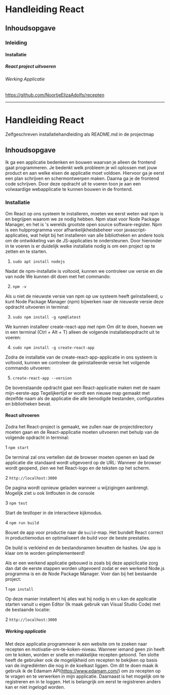 #       Handleiding React
##      Inhoudsopgave
###     Inleiding
####    Installatie
#####   React project uitvoeren
######  Werking Applicatie

https://github.com/NoortjeElizaAdolfs/recepten
______________________________________________________________________________________________________
# Handleiding React
Zelfgeschreven installatiehandleiding als README.md in de projectmap

## Inhoudsopgave
Ik ga een applicatie bedenken en bouwen waarvan je alleen de frontend gaat programmeren. Je bedenkt welk probleem je wil oplossen met jouw product en aan welke eisen de applicatie moet voldoen. Hiervoor ga je eerst een plan schrijven en schermontwerpen maken. Daarna ga je de frontend code schrijven. Door deze opdracht uit te voeren toon je aan een volwaardige webapplicatie te kunnen bouwen in de frontend.

### Installatie
Om React op ons systeem te installeren, moeten we eerst weten wat npm is en begrijpen waarom we ze nodig hebben. Npm staat voor Node Package Manager, en het is 's werelds grootste open source software-register. Npm is een hulpprogramma voor afhankelijkheidsbeheer voor javascript-applicaties, wat helpt bij het installeren van alle bibliotheken en andere tools om de ontwikkeling van de JS-applicaties te ondersteunen. Door hieronder in te voeren is er duidelijk welke installatie nodig is om een project op te zetten en te starten.

1. `sudo apt install nodejs`

Nadat de npm-installatie is voltooid, kunnen we controleer uw versie en die van node​ We kunnen dit doen met het commando:
	
2. `npm -v`

Als u niet de nieuwste versie van npm op uw systeem heeft geïnstalleerd, u kunt Node Package Manager (npm) bijwerken naar de nieuwste versie deze opdracht uitvoeren in terminal:

3. `sudo npm install -g npm@latest`

We kunnen installeer create-react-app met npm​ Om dit te doen, hoeven we in een terminal (Ctrl + Alt + T) alleen de volgende installatieopdracht uit te voeren:

4. `sudo npm install -g create-react-app`

Zodra de installatie van de create-react-app-applicatie in ons systeem is voltooid, kunnen we controleer de geïnstalleerde versie het volgende commando uitvoeren:

5. `create-react-app --version`

De bovenstaande opdracht gaat een React-applicatie maken met de naam mijn-eerste-app​ Tegelijkertijd er wordt een nieuwe map gemaakt met dezelfde naam als de applicatie die alle benodigde bestanden, configuraties en bibliotheken bevat.

#### React uitvoeren

Zodra het React-project is gemaakt, we zullen naar de projectdirectory moeten gaan en de React-applicatie moeten uitvoeren met behulp van de volgende opdracht in terminal:

1 `npm start`

De terminal zal ons vertellen dat de browser moeten openen en laad de applicatie die standaard wordt uitgevoerd op de URL:
Wanneer de browser wordt geopend, zien we het React-logo en de teksten op het scherm.

2 `http://localhost:3000`​ 

De pagina wordt opnieuw geladen wanneer u wijzigingen aanbrengt.
Mogelijk ziet u ook lintfouten in de console

3 `npm test`

Start de testloper in de interactieve kijkmodus.

4 `npm run build`

Bouwt de app voor productie naar de `build`-map.
Het bundelt React correct in productiemodus en optimaliseert de build voor de beste prestaties.

De build is verkleind en de bestandsnamen bevatten de hashes.
Uw app is klaar om te worden geïmplementeerd!

Als er een werkend applicatie gebouwd is zoals bij deze appiclicatie zorg dan dat de eerste stappen worden uitgevoerd zodat er een werkend Node.js programma is en de Node Package Manager. Voer dan bij het bestaande project:

1 `npm install`

Op deze manier installeert hij alles wat hij nodig is en u kan de applicatie starten vanuit u eigen Editor (Ik maak gebruik van Visual Studio Code) met de bestaande locatie:

2 `http://localhost:3000`​ 

##### Werking applicatie
Met deze applicatie programmeer ik een website om te zoeken naar recepten en motivatie-om-te-koken-niveau. Wanneer iemand geen zin heeft om te koken, worden er snelle en makkelijke recepten getoond. Ten slotte heeft de gebruiker ook de mogelijkheid om recepten te bekijken op basis van de ingrediënten die nog in de koelkast liggen. Om dit te doen maak ik gebruik ik de Edamam API(https://www.edamam.com/) om zo recepten op te vragen en te verwerken in mijn applicatie. Daarnaast is het mogelijk om te registreren en in te loggen. Het is belangrijk om eerst te registreren anders kan er niet ingelogd worden.
